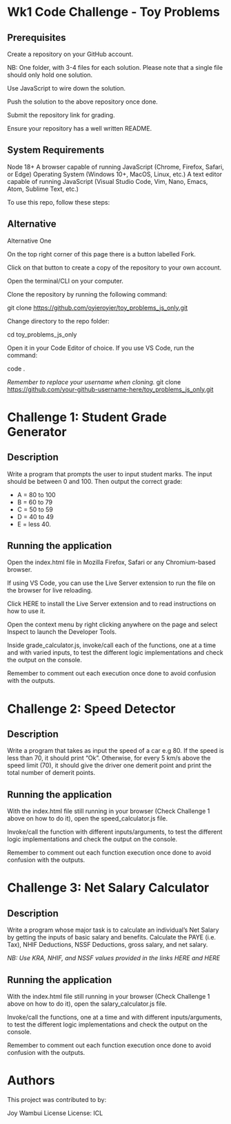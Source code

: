 # Wk1 Code Challenge - Toy Problems
## Prerequisites
Create a repository on your GitHub account.

NB: One folder, with 3-4 files for each solution. Please note that a single file should only hold one solution.

Use JavaScript to wire down the solution.

Push the solution to the above repository once done.

Submit the repository link for grading.

Ensure your repository has a well written README.

## System Requirements
Node 18+
A browser capable of running JavaScript (Chrome, Firefox, Safari, or Edge)
Operating System (Windows 10+, MacOS, Linux, etc.)
A text editor capable of running JavaScript (Visual Studio Code, Vim, Nano, Emacs, Atom, Sublime Text, etc.)

To use this repo, follow these steps:

## Alternative

Alternative One

On the top right corner of this page there is a button labelled Fork.

Click on that button to create a copy of the repository to your own account.

Open the terminal/CLI on your computer.

Clone the repository by running the following command:

git clone https://github.com/oyieroyier/toy_problems_js_only.git

Change directory to the repo folder:

cd toy_problems_js_only

Open it in your Code Editor of choice. If you use VS Code, run the command:

code .

*Remember to replace your username when cloning.*
git clone https://github.com/your-github-username-here/toy_problems_js_only.git

# Challenge 1: Student Grade Generator
## Description
Write a program that prompts the user to input student marks. The input should be between 0 and 100. Then output the correct grade:

- A = 80 to 100
- B = 60 to 79
- C = 50 to 59
- D = 40 to 49
- E = less 40.
## Running the application
Open the index.html file in Mozilla Firefox, Safari or any Chromium-based browser.

If using VS Code, you can use the Live Server extension to run the file on the browser for live reloading.

Click HERE to install the Live Server extension and to read instructions on how to use it.

Open the context menu by right clicking anywhere on the page and select Inspect to launch the Developer Tools.

Inside grade_calculator.js, invoke/call each of the functions, one at a time and with varied inputs, to test the different logic implementations and check the output on the console.

Remember to comment out each execution once done to avoid confusion with the outputs.

# Challenge 2: Speed Detector
## Description
Write a program that takes as input the speed of a car e.g 80. If the speed is less than 70, it should print “Ok”. Otherwise, for every 5 km/s above the speed limit (70), it should give the driver one demerit point and print the total number of demerit points.

## Running the application
With the index.html file still running in your browser (Check Challenge 1 above on how to do it), open the speed_calculator.js file.

Invoke/call the function with different inputs/arguments, to test the different logic implementations and check the output on the console.

Remember to comment out each function execution once done to avoid confusion with the outputs.

# Challenge 3: Net Salary Calculator
## Description
Write a program whose major task is to calculate an individual’s Net Salary by getting the inputs of basic salary and benefits. Calculate the PAYE (i.e. Tax), NHIF Deductions, NSSF Deductions, gross salary, and net salary.

_NB: Use KRA, NHIF, and NSSF values provided in the links HERE and HERE_

## Running the application
With the index.html file still running in your browser (Check Challenge 1 above on how to do it), open the salary_calculator.js file.

Invoke/call the functions, one at a time and with different inputs/arguments, to test the different logic implementations and check the output on the console.

Remember to comment out each function execution once done to avoid confusion with the outputs.

# Authors
This project was contributed to by:

Joy Wambui
License
License: ICL

